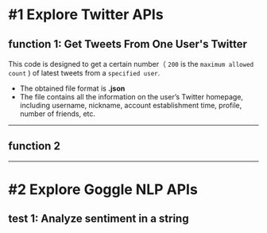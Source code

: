 #1 Explore Twitter APIs
====================
## function 1: Get Tweets From One User's Twitter
This code is designed to get a certain number（ `200` is the `maximum allowed count` ) of latest tweets from a `specified user`.  
* The obtained file format is **.json**
* The file contains all the information on the user’s Twitter homepage, including username, nickname, account establishment time, profile, number of friends, etc.
--------------------
## function 2
--------------------
#2 Explore Goggle NLP APIs
============================
## test 1: Analyze sentiment in a string
